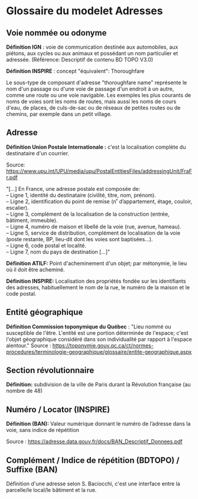 # Glossaire du modelet Adresses

## Voie nommée ou odonyme

**Définition IGN** : voie de communication destinée aux automobiles, aux piétons, aux cycles ou aux animaux et possédant un nom particulier et adressée. (Référence: Descriptif de contenu BD TOPO V3.0)

**Définition INSPIRE** : concept "équivalent": Thoroughfare

Le sous-type de composant d'adresse "thoroughfare name" représente le nom d'un passage ou d'une voie de passage d'un endroit à un autre, comme une route ou une voie navigable. Les exemples les plus courants de noms de voies sont les noms de routes, mais aussi les noms de cours d'eau, de places, de culs-de-sac ou de réseaux de petites routes ou de chemins, par exemple dans un petit village.

## Adresse

**Définition Union Postale Internationale :** c'est la localisation complète du destinataire d'un courrier. 

Source: https://www.upu.int/UPU/media/upu/PostalEntitiesFiles/addressingUnit/FraFr.pdf

"[...] En France, une adresse postale est composée de:\
– Ligne 1, identité du destinataire (civilité, titre, nom, prénom).\
– Ligne 2, identification du point de remise (n˚ d’appartement, étage, couloir, escalier).\
– Ligne 3, complément de la localisation de la construction (entrée, bâtiment, immeuble).\
– Ligne 4, numéro de maison et libellé de la voie (rue, avenue, hameau).\
– Ligne 5, service de distribution, complément de localisation de la voie (poste restante, BP, lieu-dit dont les voies sont baptisées...).\
– Ligne 6, code postal et localité.\
– Ligne 7, nom du pays de destination [...]"

**Définition ATILF:** Point d'acheminement d'un objet; par métonymie, le lieu où il doit être acheminé.

**Définition INSPIRE:** Localisation des propriétés fondée sur les identifiants des adresses, habituellement le nom de la rue, le numéro de la maison et le code postal.

## Entité géographique

**Définition Commission toponymique du Québec** : "Lieu nommé ou susceptible de l'être. L'entité est une portion déterminée de l'espace; c'est l'objet géographique considéré dans son individualité par rapport à l'espace alentour."
Source : https://toponymie.gouv.qc.ca/ct/normes-procedures/terminologie-geographique/glossaire/entite-geographique.aspx

## Section révolutionnaire

**Définition:** subdivision de la ville de Paris durant la Révolution française (au nombre de 48)

## Numéro / Locator (INSPIRE)

**Définition (BAN):** Valeur numérique donnant le numéro de l’adresse dans la voie, sans indice de répétition

Source : https://adresse.data.gouv.fr/docs/BAN_Descriptif_Donnees.pdf

## Complément / Indice de répétition (BDTOPO) / Suffixe (BAN)

Définition d'une adresse selon S. Baciocchi, c'est une interface entre la parcelle/le local/le bâtiment et la rue.
